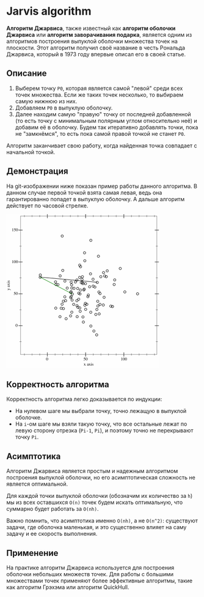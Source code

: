 # **Jarvis algorithm**
**Алгоритм Джарвиса**, также известный как **алгоритм оболочки Джарвиса** или **алгоритм заворачивания подарка**, является одним из алгоритмов построения выпуклой оболочки множества точек на плоскости. Этот алгоритм получил своё название в честь Рональда Джарвиса, который в 1973 году впервые описал его в своей статье.

## **Описание**
1. Выберем точку `P0`, которая является самой "левой" среди всех точек множества. Если же таких точек несколько, то выбираем самую нижнюю из них.
2. Добавляем `P0` в выпуклую оболочку.
3. Далее находим самую "правую" точку от последней добавленной (то есть точку с минимальным полярным углом относительно неё) и добавим её в оболочку. Будем так итеративно добавлять точки, пока не "замкнёмся", то есть пока самой правой точкой не станет `P0`.

Алгоритм заканчивает свою работу, когда найденная точка совпадает с начальной точкой.

## **Демонстрация**
На git-изображении ниже показан пример работы данного алгоритма. В данном случае первой точкой взята самая левая, ведь она гарантированно попадет в выпуклую оболочку. А дальше алгоритм действует по часовой стрелке.

![](docs/images/demonstration.gif)

## **Корректность алгоритма**
Корректность алгоритма легко доказывается по индукции:
* На нулевом шаге мы выбрали точку, точно лежащую в выпуклой оболочке.
* На `i`-ом шаге мы взяли такую точку, что все остальные лежат по левую сторону отрезка (`Pi-1`, `Pi`), и поэтому точно не перекрывают точку `Pi`.

## **Асимптотика**
Алгоритм Джарвиса является простым и надежным алгоритмом построения выпуклой оболочки, но его асимптотическая сложность не является оптимальной.

Для каждой точки выпуклой оболочки (обозначим их количество за `h`) мы из всех оставшихся `O(n)` точек будем искать оптимальную, что суммарно будет работать за `O(nh)`.

Важно помнить, что асимптотика именно `O(nh)`, а не `O(n^2)`: существуют задачи, где оболочка маленькая, и это существенно влияет на саму задачу и ее скорость выполнения.

## **Применение**
На практике алгоритм Джарвиса используется для построения оболочки небольших множеств точек. Для работы с большими множествами точек применяют более эффективные алгоритмы, такие как алгоритм Грэхэма или алгоритм QuickHull.